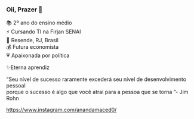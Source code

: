 ### Oii, Prazer 👋

📚 2º ano do ensino médio  
⚡ Cursando TI na Firjan SENAI  
📍  Resende, RJ, Brasil  
💰 Futura economista  
💗 Apaixonada por política  

✨Eterna aprendiz  

“Seu nível de sucesso raramente excederá seu nível de desenvolvimento pessoal  
porque o sucesso é algo que você atrai para a pessoa que se torna ”- Jim Rohn

https://www.instagram.com/anandamaced0/

